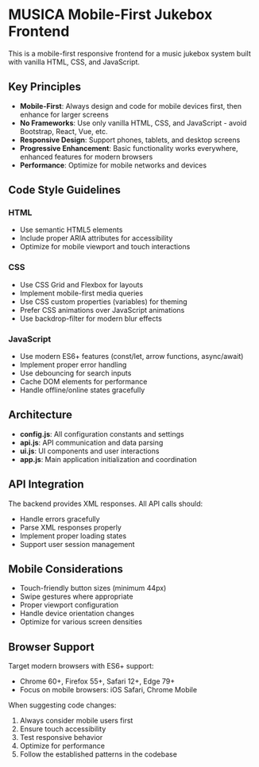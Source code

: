 <!-- Use this file to provide workspace-specific custom instructions to Copilot. For more details, visit https://code.visualstudio.com/docs/copilot/copilot-customization#_use-a-githubcopilotinstructionsmd-file -->

# MUSICA Mobile-First Jukebox Frontend

This is a mobile-first responsive frontend for a music jukebox system built with vanilla HTML, CSS, and JavaScript.

## Key Principles

- **Mobile-First**: Always design and code for mobile devices first, then enhance for larger screens
- **No Frameworks**: Use only vanilla HTML, CSS, and JavaScript - avoid Bootstrap, React, Vue, etc.
- **Responsive Design**: Support phones, tablets, and desktop screens
- **Progressive Enhancement**: Basic functionality works everywhere, enhanced features for modern browsers
- **Performance**: Optimize for mobile networks and devices

## Code Style Guidelines

### HTML
- Use semantic HTML5 elements
- Include proper ARIA attributes for accessibility
- Optimize for mobile viewport and touch interactions

### CSS
- Use CSS Grid and Flexbox for layouts
- Implement mobile-first media queries
- Use CSS custom properties (variables) for theming
- Prefer CSS animations over JavaScript animations
- Use backdrop-filter for modern blur effects

### JavaScript
- Use modern ES6+ features (const/let, arrow functions, async/await)
- Implement proper error handling
- Use debouncing for search inputs
- Cache DOM elements for performance
- Handle offline/online states gracefully

## Architecture

- **config.js**: All configuration constants and settings
- **api.js**: API communication and data parsing
- **ui.js**: UI components and user interactions
- **app.js**: Main application initialization and coordination

## API Integration

The backend provides XML responses. All API calls should:
- Handle errors gracefully
- Parse XML responses properly
- Implement proper loading states
- Support user session management

## Mobile Considerations

- Touch-friendly button sizes (minimum 44px)
- Swipe gestures where appropriate
- Proper viewport configuration
- Handle device orientation changes
- Optimize for various screen densities

## Browser Support

Target modern browsers with ES6+ support:
- Chrome 60+, Firefox 55+, Safari 12+, Edge 79+
- Focus on mobile browsers: iOS Safari, Chrome Mobile

When suggesting code changes:
1. Always consider mobile users first
2. Ensure touch accessibility
3. Test responsive behavior
4. Optimize for performance
5. Follow the established patterns in the codebase
